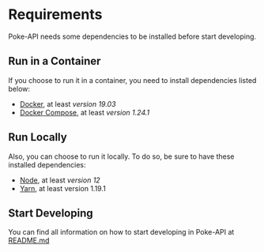 # Requirements

Poke-API needs some dependencies to be installed before start developing.

## Run in a Container

If you choose to run it in a container, you need to install dependencies listed below:

- [Docker](https://docs.docker.com/install/), at least _version 19.03_
- [Docker Compose](https://docs.docker.com/compose/install/), at least _version 1.24.1_

## Run Locally

Also, you can choose to run it locally. To do so, be sure to have these installed dependencies:

- [Node](https://nodejs.org/en/), at least _version 12_
- [Yarn](https://yarnpkg.com/lang/en/docs/install/), at least version 1.19.1

## Start Developing

You can find all information on how to start developing in Poke-API at [README.md](README.md)
